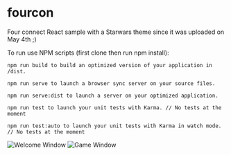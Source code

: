 # fourcon
Four connect React sample with a Starwars theme since it was uploaded on May 4th ;)

To run use NPM scripts (first clone then run npm install):

    npm run build to build an optimized version of your application in /dist.

    npm run serve to launch a browser sync server on your source files.

    npm run serve:dist to launch a server on your optimized application.

    npm run test to launch your unit tests with Karma. // No tests at the moment

    npm run test:auto to launch your unit tests with Karma in watch mode. // No tests at the moment

![Welcome Window](https://raw.github.com/JasaNiklanovic/fourcon/blob/master/scr1.png)
![Game Window](https://raw.github.com/JasaNiklanovic/blob/master/scr2.png)